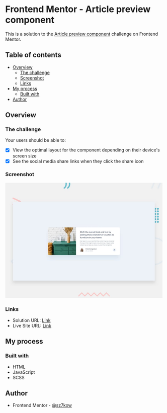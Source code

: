 # Frontend Mentor - Article preview component

This is a solution to the [Article preview component](https://www.frontendmentor.io/challenges/article-preview-component-dYBN_pYFT) challenge on Frontend Mentor.

## Table of contents

- [Overview](#overview)
  - [The challenge](#the-challenge)
  - [Screenshot](#screenshot)
  - [Links](#links)
- [My process](#my-process)
  - [Built with](#built-with)
- [Author](#author)

## Overview

### The challenge

Your users should be able to:

- [x] View the optimal layout for the component depending on their device's screen size
- [x] See the social media share links when they click the share icon

### Screenshot

<img src="./screenshots/screenshot-article-preview-component.jpg" width="500" />

### Links

- Solution URL: [Link](https://www.frontendmentor.io/solutions/article-preview-component-IlS0a4wyI)
- Live Site URL: [Link](https://article-preview-component.sz7kow.com/)

## My process

### Built with

- HTML
- JavaScript
- SCSS

## Author

- Frontend Mentor - [@sz7kow](https://www.frontendmentor.io/profile/sz7kow)
